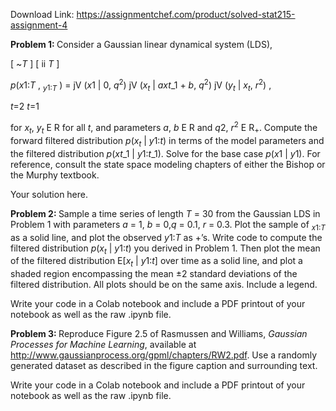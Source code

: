 Download Link: https://assignmentchef.com/product/solved-stat215-assignment-4
<br>






<strong>Problem 1: </strong>Consider a Gaussian linear dynamical system (LDS),

[ ~<em>T                                                                                                          </em>] [ ii <em>T                                                                               </em>]

<em>p</em>(<em>x</em>1:<em>T </em>, <em><sub>y</sub></em><sub>1:</sub><em><sub>T</sub></em> ) = jV (<em>x</em>1 | 0, <em>q</em><sup>2</sup>)     jV (<em>x<sub>t</sub></em> | <em>ax</em><em>t</em>_1 + <em>b</em>, <em>q</em><sup>2</sup>)    jV (<em>y<sub>t</sub></em> | <em>x<sub>t</sub></em>, <em>r</em><sup>2</sup>) ,

<em> t</em>=2                                                   <em>t</em>=1

for <em>x<sub>t</sub></em>, <em>y<sub>t</sub></em> E R for all <em>t</em>, and parameters <em>a</em>, <em>b </em>E R and <em>q</em>2, <em>r</em><sup>2</sup> E R<sub>+</sub>. Compute the forward filtered distribution <em>p</em>(<em>x<sub>t</sub></em> | <em>y</em>1:<em>t</em>) in terms of the model parameters and the filtered distribution <em>p</em>(<em>x</em><em>t</em>_1 | <em>y</em>1:<em>t</em>_1). Solve for the base case <em>p</em>(<em>x</em>1 | <em>y</em>1). For reference, consult the state space modeling chapters of either the Bishop or the Murphy textbook.

Your solution here.




<strong>Problem 2: </strong>Sample a time series of length <em>T </em>= 30 from the Gaussian LDS in Problem 1 with param­eters <em>a </em>= 1, <em>b </em>= 0,<em>q </em>= 0.1, <em>r </em>= 0.3. Plot the sample of <em><sub>x</sub></em><sub>1:</sub><em><sub>T</sub></em> as a solid line, and plot the observed <em>y</em>1:<em>T </em>as +’s. Write code to compute the filtered distribution <em>p</em>(<em>x<sub>t</sub></em> | <em>y</em>1:<em>t</em>) you derived in Problem 1. Then plot the mean of the filtered distribution E[<em>x<sub>t</sub></em> | <em>y</em>1:<em>t</em>] over time as a solid line, and plot a shaded region encompassing the mean ±2 standard deviations of the filtered distribution. All plots should be on the same axis. Include a legend.

Write your code in a Colab notebook and include a PDF printout of your notebook as well as the raw .ipynb file.




<strong>Problem 3: </strong>Reproduce Figure 2.5 of Rasmussen and Williams, <em>Gaussian Processes for Machine Learn­</em><em>ing</em>, available at <a href="http://www.gaussianprocess.org/gpml/chapters/RW2.pdf">http://www.gaussianprocess.org/gpml/chapters/RW2.pdf</a>. Use a randomly generated dataset as described in the figure caption and surrounding text.

Write your code in a Colab notebook and include a PDF printout of your notebook as well as the raw .ipynb file.